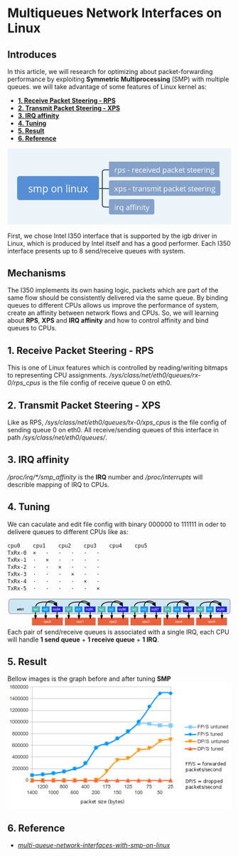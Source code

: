 # Multiqueues Network Interfaces on Linux
## Introduces
In this article, we will research for optimizing about packet-forwarding performance by exploiting **Symmetric Multiprocessing** (SMP) with multiple queues. we will take advantage of some features of Linux kernel as:
- **[1. Receive Packet Steering - RPS](#rps)**
- **[2. Transmit Packet Steering - XPS](#xps)**
- **[3. IRQ affinity](#irq)**
- **[4. Tuning](#tuning)**
- **[5. Result](#result)**
- **[6. Reference](#ref)**

![smp](/images/smp.png)

First, we chose Intel I350 interface that is supported by the igb driver in Linux, which is produced by Intel itself and  has a good performer. Each I350 interface presents up to 8 send/receive queues with system.

## Mechanisms
The I350 implements its own hasing logic, packets which are part of the same flow should be consistently delivered via the same queue. By binding queues to different CPUs allows us improve the performance of system, create an affinity between network flows and CPUs.
So, we will learning about **RPS**, **XPS** and **IRQ affinity** and how to control affinity and bind queues to CPUs.

<a name="rps"></a>
## 1. Receive Packet Steering - RPS
This is one of Linux features which is controlled by reading/writing bitmaps to representing CPU assignments.
_/sys/class/net/eth0/queues/rx-0/rps_cpus_ is the file config of receive queue 0 on eth0.

<a name="xps"></a>
## 2. Transmit Packet Steering - XPS
Like as RPS, _/sys/class/net/eth0/queues/tx-0/xps_cpus_ is the file config of sending queue 0 on eth0. All receive/sending queues of this interface
in path _/sys/class/net/eth0/queues/_.

<a name="irq"></a>
## 3. IRQ affinity
_/proc/irq/*/smp_affinity_ is the **IRQ** number and _/proc/interrupts_ will describle mapping of IRQ to CPUs.

<a name="tuning"></a>
## 4. Tuning
We can caculate and edit file config with binary 000000 to 111111 in oder to delivere queues to different CPUs like as:
```
cpu0	cpu1	cpu2	cpu3	cpu4	cpu5
TxRx-0	×	·	·	·	·	·
TxRx-1	·	×	·	·	·	·
TxRx-2	·	·	×	·	·	·
TxRx-3	·	·	·	×	·	·
TxRx-4	·	·	·	·	×	·
TxRx-5	·	·	·	·	·	×
```
![affinity](/images/affinity.png)
Each pair of send/receive queues is associated with a single IRQ, each CPU will handle **1 send queue** + **1 receive queue** + **1 IRQ**.

<a name="result"></a>
## 5. Result
Bellow images is the graph before and after tuning **SMP**
![graph](/images/graph.png)

<a name="ref"></a>
## 6. Reference
- _[multi-queue-network-interfaces-with-smp-on-linux](https://greenhost.nl/2013/04/10/multi-queue-network-interfaces-with-smp-on-linux/)_
